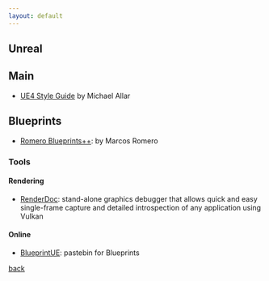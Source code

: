 ```yaml
---
layout: default
---
```


## Unreal

## Main

* [UE4 Style Guide](https://github.com/Allar/ue4-style-guide) by Michael Allar

## Blueprints

* [Romero Blueprints++](https://romeroblueprints.blogspot.com/): by Marcos Romero

### Tools

#### Rendering

* [RenderDoc](https://renderdoc.org/): stand-alone graphics debugger that allows quick and easy single-frame capture and detailed introspection of any application using Vulkan

#### Online

* [BlueprintUE](https://blueprintue.com/): pastebin for Blueprints

[back](../)
